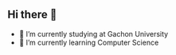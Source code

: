 ## Hi there 👋

- 🔭 I’m currently studying at Gachon University
- 🌱 I’m currently learning Computer Science
